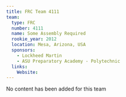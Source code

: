 ```yaml
---
title: FRC Team 4111
team:
  type: FRC
  number: 4111
  name: Some Assembly Required
  rookie_year: 2012
  location: Mesa, Arizona, USA
  sponsors:
    - Lockheed Martin
    - ASU Preparatory Academy - Polytechnic
  links:
    Website: 
---
```

No content has been added for this team